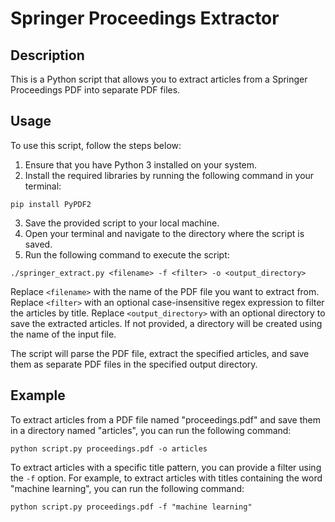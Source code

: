 # Springer Proceedings Extractor

## Description

This is a Python script that allows you to extract articles from a Springer Proceedings PDF into separate PDF files.

## Usage

To use this script, follow the steps below:

1. Ensure that you have Python 3 installed on your system.
2. Install the required libraries by running the following command in your
terminal:
```
pip install PyPDF2
```
3. Save the provided script to your local machine.
4. Open your terminal and navigate to the directory where the script is saved.
5. Run the following command to execute the script:
```
./springer_extract.py <filename> -f <filter> -o <output_directory>
```
Replace `<filename>` with the name of the PDF file you want to extract from.
Replace `<filter>` with an optional case-insensitive regex expression to filter
the articles by title.
Replace `<output_directory>` with an optional directory to save the extracted
articles. If not provided, a directory will be created using the name of the
input file.

The script will parse the PDF file, extract the specified articles, and save
them as separate PDF files in the specified output directory.


## Example

To extract articles from a PDF file named "proceedings.pdf" and save them in a
directory named "articles", you can run the following command:
```
python script.py proceedings.pdf -o articles
```

To extract articles with a specific title pattern, you can provide a filter
using the `-f` option. For example, to extract articles with titles containing the
word "machine learning", you can run the following command:
```
python script.py proceedings.pdf -f "machine learning"
